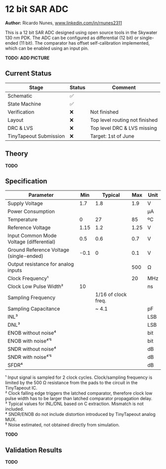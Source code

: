 # 12 bit SAR ADC
**Author:** Ricardo Nunes, www.linkedin.com/in/rnunes2311

This is a 12 bit SAR ADC designed using open source tools in the Skywater 130 nm PDK.
The ADC can be configured as differential (12 bit) or single-ended (11 bit). The comparator has offset self-calibration implemented, which can be enabled using an input pin.

**TODO: ADD PICTURE**

## Current Status

|Stage					|Status		|Comment						|
|-----------------------|-----------|-------------------------------|
|Schematic				|✅			|								|
|State Machine			|✅			|								|
|Verification			|❌			|Not finished					|
|Layout					|❌			|Top level routing not finished	|
|DRC & LVS				|❌			|Top level DRC & LVS missing	|
|TinyTapeout Submission	|❌			|Target: 1st of June			|


## Theory
**TODO**
## Specification

|Parameter									|Min		|Typical			|Max	|Unit	|
|-------------------------------------------|-----------|-------------------|-------|-------|
|Supply Voltage								|1.7		|1.8				|1.9	|V		|
|Power Consumption							|			|					|		|µA		|
|Temperature								|0			|27					|85		|ºC		|
|Reference Voltage							|1.15		|1.2				|1.25	|V		|
|Input Common Mode Voltage (differential)	|0.5		|0.6				|0.7	|V		|
|Ground Reference Voltage (single-ended)	|-0.1		|0					|0.1	|V		|
|Output resistance for analog inputs		|			|					|500	|Ω		|
|Clock Frequency¹							|			|					|20		|MHz	|
|Clock Low Pulse Width²						|10			|					|		|ns		|
|Sampling Frequency							|			|1/16 of clock freq.|		|		|
|Sampling Capacitance						|			|~ 4.1				|		|pF		|
|INL³										|			|					|		|LSB	|
|DNL³										|			|					|		|LSB	|
|ENOB without noise⁴						|			|					|		|bit	|
|ENOB with noise⁴𝄒⁵							|			|					|		|bit	|
|SNDR without noise⁴						|			|					|		|dB		|
|SNDR with noise⁴𝄒⁵							|			|					|		|dB		|
|SFDR⁴										|			|					|		|dB		|

¹ Input signal is sampled for 2 clock cycles. Clock/sampling frequency is limited by the 500 Ω resistance from the pads to the circuit in the TinyTapeout IC.\
² Clock falling edge triggers the latched comparator, therefore clock low pulse width has to be larger than latched comparator propagation delay.\
³ Typical values for INL/DNL based on C extraction. Mismatch is not included.\
⁴ SNDR/ENOB do not include distortion introduced by TinyTapeout analog MUX.\
⁵ Noise estimated, not obtained directly from simulation.


**TODO**
## Validation Results
**TODO**